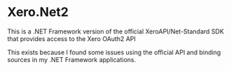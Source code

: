 # Xero.Net2
This is a .NET Framework version of the official XeroAPI/Net-Standard SDK that provides access to the Xero OAuth2 API

This exists because I found some issues using the official API and binding sources in my .NET Framework applications. 
